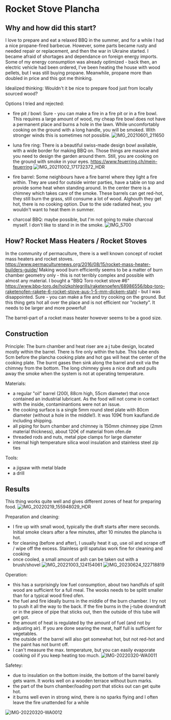 # Rocket Stove Plancha

## Why and how did this start?

I love to prepare and eat a relaxed BBQ in the summer, and for a while I had a nice propane-fired barbecue.
However, some parts became rusty and needed repair or replacement, and then the war in Ukraine started. 
I became afraid of shortages and dependance on foreign energy imports.
Some of my energy consumption was already optimized - back then, an electric vehicle had been ordered, I've been heating the house with wood pellets, but I was still buying propane.
Meanwhile, propane more than doubled in price and this got me thinking.

Idealized thinking: Wouldn't it be nice to prepare food just from locally sourced wood?

Options I tried and rejected:
- fire pit / bowl: Sure - you can make a fire in a fire pit or in a fire bowl. This requires a large amount of wood, my cheap fire bowl does not have a permanent place and burns a hole in the lawn.
While uncomfortably cooking on the ground with a long handle, you will be smoked. With stronger winds this is sometimes not possible.
![IMG_20210601_211650](https://github.com/Dr-schobi/rocket-plancha/assets/78444256/375d58a9-aecb-4cb9-b046-7f63b6c76bf8)

- luna fire ring: There is a beautiful swiss-made design bowl available, with a wide border for making BBQ on. Those things are massive and you need to design the garden around them. Still, you are cooking on the ground with smoke in your eyes.   https://www.feuerring.ch/mein-feuerring
![IMG_20211002_171732372_HDR](https://github.com/Dr-schobi/rocket-plancha/assets/78444256/a6ec6e6a-e4ac-48c9-83e9-51d91a54bcd1)

- fire barrel: Some neighbours have a fire barrel where they light a fire within. They are used for outside winter parties, have a table on top and provide some heat when standing around. In the center there is a chimney which takes care of the smoke. These barrels can get red-hot, they still burn the grass, still consume a lot of wood. Alghouth they get hot, there is no cooking option. Due to the side radiated heat, you wouldn't want to heat them in summer.
  
- charcoal BBQ: maybe possible, but I'm not going to make charcoal myself. I don't like to stand in in the smoke.
![IMG_5700](https://github.com/Dr-schobi/rocket-plancha/assets/78444256/0db451a8-775d-4601-ba6a-13b2d48087ee)

## How? Rocket Mass Heaters / Rocket Stoves

In the community of permaculture, there is a well known concept of rocket mass heaters and rocket stoves. https://www.permaculturenews.org/2016/08/15/rocket-mass-heater-builders-guide/
Making wood burn efficiently seems to be a matter of burn chamber geometry only - this is not terribly complex and possible with almost any material.
I bought a "BBQ Toro rocket stove #6" https://www.bbq-toro.de/holzkohlegrills/raketenoefen/68986556/bbq-toro-raketenofen-rakete-6-rocket-stove-aus-1-5-mm-dickem-stahl - but I was disappointed. Sure - you can make a fire and try cooking on the ground. But this thing gets hot all over the place and is not efficient nor "rockety". It needs to be larger and more powerful!

The barrel-part of a rocket mass heater however seems to be a good size.

## Construction

Principle:
The burn chamber and heat riser are a j tube design, located mostly within the barrel. There is fire only within the tube.
This tube ends 5cm before the plancha cooking plate and hot gas will heat the center of the cooking plate.
The burnt gases then sink along the barrel and exit via the chimney from the bottom.
The long chimney gives a nice draft and pulls away the smoke when the system is not at operating temperature.



Materials:
- a regular "oil" barrel (200l, 88cm high, 55cm diameter) that once contained an industrial lubricant. As the food will not come in contact with the inside, contaminantions were not an issue.
- the cooking surface is a single 5mm round steel plate with 80cm diameter (without a hole in the middle!). It was 109€ from kaufland.de including shipping.
- all piping for burn chamber and chimney is 150mm chimney pipe (2mm material thickness), about 120€ of material from ofen.de
- threaded rods and nuts, metal pipe clamps for large diameter
- internal high temperature silica wool insulation and stainless steel zip ties

Tools:
- a jigsaw with metal blade
- a drill


## Results

This thing works quite well and gives different zones of heat for preparing food.
![IMG_20220219_155948029_HDR](https://github.com/Dr-schobi/rocket-plancha/assets/78444256/4396b544-7bb4-4766-9d3b-89ca24a1cbff)

Preparation and cleaning:
- I fire up with small wood, typically the draft starts after mere seconds. Initial smoke clears after a few minutes, after 10 minutes the plancha is hot.
- for cleaning (before and after), I usually heat it up, use oil and scrape off / wipe off the excess. Stainless grill spatulas work fine for cleaning and cooking
- once cooled, a small amount of ash can be taken out with a brush/shovel
![IMG_20221003_124154061](https://github.com/Dr-schobi/rocket-plancha/assets/78444256/df62aeab-ddc2-4754-8fe1-dbd15d58f02b)
![IMG_20230624_122718819](https://github.com/Dr-schobi/rocket-plancha/assets/78444256/3a992e12-976e-46f6-8304-2e2022f77937)

Operation: 
- this has a surprisingly low fuel consumption, about two handfuls of split wood are sufficient for a full meal. The wooks needs to be splitt smaller than for a typical wood fired ofen.
- the fuel and fire ideally burns in the middle of the burn chamber. I try not to push it all the way to the back. If the fire burns in the j-tube downdraft or in the piece of pipe that sticks out, then the outside of this tube will get got. 
- the amount of heat is regulated by the amount of fuel (and not by adjusting air). If you are done searing the meat, half full is sufficient for vegetables.
- the outside of the barrel will also get somewhat hot, but not red-hot and the paint has not burnt off.
- I can't measure the max. temperature, but you can easily evaporate cooking oil if you keep heating too much.
![IMG-20220320-WA0011](https://github.com/Dr-schobi/rocket-plancha/assets/78444256/35047886-8079-48bf-8bce-276dba452296)

Safetey:
- due to insulation on the bottom inside, the bottom of the barrel barely gets warm. It works well on a wooden terrace without burn marks.
- the part of the burn chamber/loading port that sticks out can get quite hot. 
- it burns well even in strong wind, there is no sparks flying and I often leave the fire unattended for a while

![IMG-20220320-WA0012](https://github.com/Dr-schobi/rocket-plancha/assets/78444256/036ecc09-c9be-44de-b004-108153ce4998)





